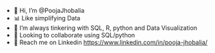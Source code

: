 - 👋 Hi, I’m @PoojaJhobalia
- 📊 Like simplifying Data
- 👀 I’m always tinkering with SQL, R, python and Data Visualization 
- 🫵 Looking to collaborate using SQL/python
- 📩 Reach me on Linkedin https://www.linkedin.com/in/pooja-jhobalia/ 

<!---
PoojaJhobalia/PoojaJhobalia is a ✨ special ✨ repository because its `README.md` (this file) appears on your GitHub profile.
You can click the Preview link to take a look at your changes.
--->
